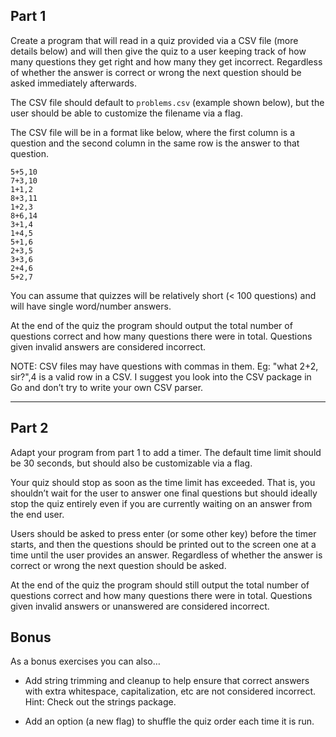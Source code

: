 ## Part 1

Create a program that will read in a quiz provided via a CSV file (more details
below) and will then give the quiz to a user keeping track of how many questions
they get right and how many they get incorrect. Regardless of whether the answer
is correct or wrong the next question should be asked immediately afterwards.

The CSV file should default to `problems.csv` (example shown below), but the
user should be able to customize the filename via a flag.

The CSV file will be in a format like below, where the first column is a
question and the second column in the same row is the answer to that question.

```
5+5,10
7+3,10
1+1,2
8+3,11
1+2,3
8+6,14
3+1,4
1+4,5
5+1,6
2+3,5
3+3,6
2+4,6
5+2,7
```

You can assume that quizzes will be relatively short (< 100 questions) and will
have single word/number answers.

At the end of the quiz the program should output the total number of questions
correct and how many questions there were in total. Questions given invalid
answers are considered incorrect.

NOTE: CSV files may have questions with commas in them. Eg: "what 2+2, sir?",4
is a valid row in a CSV. I suggest you look into the CSV package in Go and don’t
try to write your own CSV parser.

-----

## Part 2

Adapt your program from part 1 to add a timer. The default time limit should be
30 seconds, but should also be customizable via a flag.

Your quiz should stop as soon as the time limit has exceeded. That is, you
shouldn’t wait for the user to answer one final questions but should ideally
stop the quiz entirely even if you are currently waiting on an answer from the
end user.

Users should be asked to press enter (or some other key) before the timer
starts, and then the questions should be printed out to the screen one at a time
until the user provides an answer. Regardless of whether the answer is correct
or wrong the next question should be asked.

At the end of the quiz the program should still output the total number of
questions correct and how many questions there were in total. Questions given
invalid answers or unanswered are considered incorrect.

## Bonus

As a bonus exercises you can also…

* Add string trimming and cleanup to help ensure that correct answers with extra
  whitespace, capitalization, etc are not considered incorrect. Hint: Check out
  the strings package.

* Add an option (a new flag) to shuffle the quiz order each time it is run.